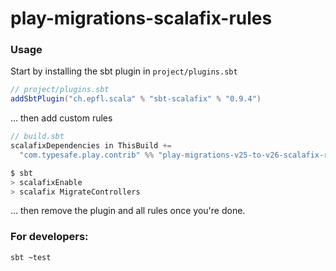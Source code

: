 # play-migrations-scalafix-rules

### Usage

Start by installing the sbt plugin in `project/plugins.sbt`

```scala
// project/plugins.sbt
addSbtPlugin("ch.epfl.scala" % "sbt-scalafix" % "0.9.4")
```

... then add custom rules

```scala
// build.sbt
scalafixDependencies in ThisBuild +=
  "com.typesafe.play.contrib" %% "play-migrations-v25-to-v26-scalafix-rules" % "0.1.0-SNAPSHOT"
```

```sh
$ sbt
> scalafixEnable
> scalafix MigrateControllers
```

... then remove the plugin and all rules once you're done.


### For developers:
```
sbt ~test
```
